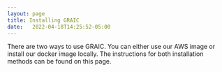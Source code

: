 ```yaml
---
layout: page
title: Installing GRAIC
date:   2022-04-18T14:25:52-05:00
---
```


There are two ways to use GRAIC.
You can either use our AWS image or install our docker image locally.
The instructions for both installation methods can be found on this page.
